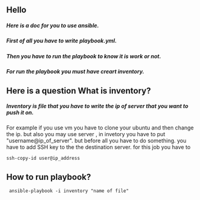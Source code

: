 ## Hello 
##### Here is a doc for you to use ansible. 
##### First of all you have to write playbook.yml.
##### Then you have to run the playbook to know it is work or not.
##### For run the playbook you must have creart inventory.
## Here is a question What is inventory?
##### Inventory is file that you have to write the ip of server that you want to push it on.
For example if you use vm you have to clone your ubuntu and then change the ip.
but also you may use server , in invetory you have to put "username@ip_of_server". but before all you have to do something.
you have to add SSH key to the the destination server. for this job you have to 

```
ssh-copy-id user@ip_address
```
## How to run playbook?
```
 ansible-playbook -i inventory "name of file"
```




